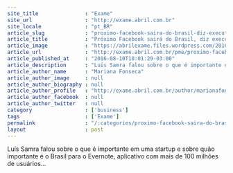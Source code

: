 ```yaml
---
site_title               : "Exame"
site_url                 : "http://exame.abril.com.br"
site_locale              : "pt_BR"
article_slug             : "proximo-facebook-saira-do-brasil-diz-executivo-do-evernote"
article_title            : "Próximo Facebook sairá do Brasil, diz executivo do Evernote"
article_image            : "https://abrilexame.files.wordpress.com/2016/09/size_960_16_9_luis-samra-evernote.jpg?quality=70&strip=all&w=960"
article_url              : "http://exame.abril.com.br/pme/proximo-facebook-saira-do-brasil-diz-executivo-do-evernote/"
article_published_at     : "2016-08-10T18:01:29-03:00"
article_description      : "Luís Samra falou sobre o que é importante em uma startup e sobre quão importante é o Brasil para o Evernote, aplicativo com mais de 100 milhões de usuários..."
article_author_name      : "Mariana Fonseca"
article_author_image     : null
article_author_biography : null
article_author_profile   : "http://exame.abril.com.br/author/marianafonsecacorrea/"
article_author_facebook  : null
article_author_twitter   : null
category                 : ['business']
tags                     : ['Exame']
permalink                : "/:categories/proximo-facebook-saira-do-brasil-diz-executivo-do-evernote/"
layout                   : post
---
```


Luís Samra falou sobre o que é importante em uma startup e sobre quão importante é o Brasil para o Evernote, aplicativo com mais de 100 milhões de usuários...
